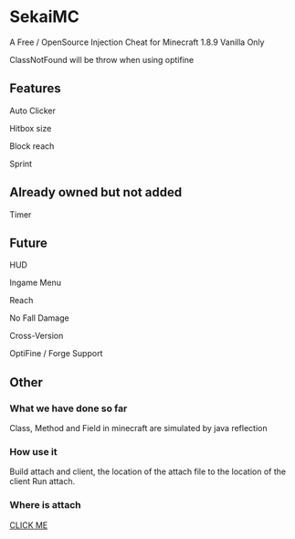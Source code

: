 # SekaiMC
A Free / OpenSource Injection Cheat for Minecraft 1.8.9
Vanilla Only

ClassNotFound will be throw when using optifine

## Features
Auto Clicker

Hitbox size

Block reach

Sprint

## Already owned but not added
Timer

## Future
HUD

Ingame Menu

Reach

No Fall Damage

Cross-Version

OptiFine / Forge Support

## Other
### What we have done so far
Class, Method and Field in minecraft are simulated by java reflection
### How use it
Build attach and client, the location of the attach file to the location of the client
Run attach.
### Where is attach
[CLICK ME](https://github.com/hackersenseteam/SakuraBase-Agent/tree/main/Attach)

